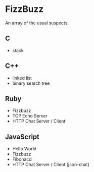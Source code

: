 FizzBuzz
========

An array of the usual suspects.

C
----

  * stack

C++
----

  * linked list
  * binary search tree

Ruby
----

  * Fizzbuzz
  * TCP Echo Server
  * HTTP Chat Server / Client

JavaScript
----

  * Hello World
  * Fizzbuzz
  * Fibonacci
  * HTTP Chat Server / Client (json-chat)